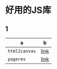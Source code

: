 # 好用的JS库

## 1

a|b
---|---
`html2canvas`|[link](https://github.com/niklasvh/html2canvas)
`pageres`|[link](https://github.com/sindresorhus/pageres)


 